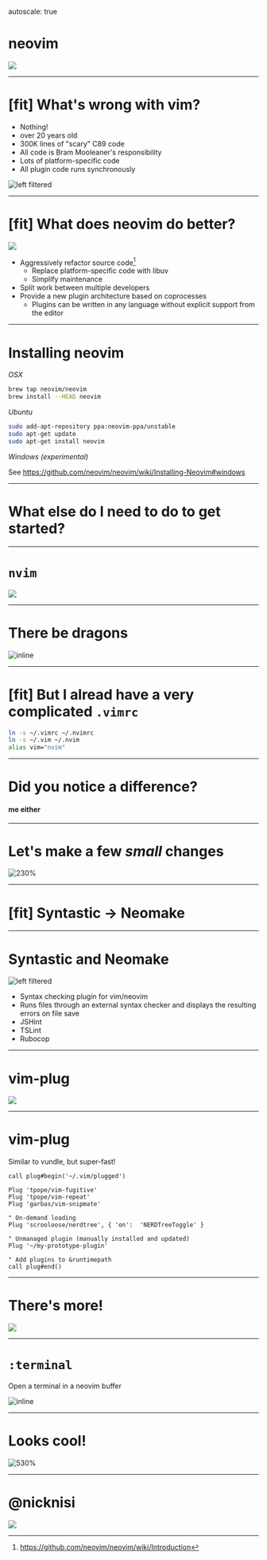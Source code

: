 autoscale: true

# neovim

![](http://www.officialpsds.com/images/thumbs/The-Matrix-Neo-psd31090.png)

---

# [fit] What's wrong with vim?

* Nothing!
* over 20 years old
* 300K lines of "scary" C89 code
* All code is Bram Mooleaner's responsibility
* Lots of platform-specific code
* All plugin code runs synchronously

![left filtered](https://irishyouthphilosophy.files.wordpress.com/2012/08/morpheus-pill.png)

---

# [fit] What does neovim do better?

![](http://justinwise.net/wp-content/uploads/2012/10/neo-matrix-there-is-no-spoon-555x306.png)

* Aggressively refactor source code[^1]
	* Replace platform-specific code with libuv
	* Simplify maintenance
* Split work between multiple developers
* Provide a new plugin architecture based on coprocesses
	* Plugins can be written in any language without explicit support from the editor

[^1]: https://github.com/neovim/neovim/wiki/Introduction

---

# Installing neovim

*OSX*

```bash
brew tap neovim/neovim
brew install --HEAD neovim
```

*Ubuntu*

```bash
sudo add-apt-repository ppa:neovim-ppa/unstable
sudo apt-get update
sudo apt-get install neovim
```

*Windows (experimental)*

See https://github.com/neovim/neovim/wiki/Installing-Neovim#windows

---

# What else do I need to do to get started?

---

# `nvim`

![](http://img02.deviantart.net/1894/i/2006/033/2/c/matrix_code_by_phi_au.jpg)

---

# There be dragons

![inline](https://d1zjcuqflbd5k.cloudfront.net/files/acc_154831/19PMI?response-content-disposition=inline;%20filename=Screen%20Shot%202015-10-08%20at%2017.34.41.png&Expires=1444343991&Signature=EyFRo7n7bhevfouTPGlxrqZei7oRIRzkua9mKLFNY0hOU~gcyIuJZSG33CIk6dFG2COBdqLS3a8vyklcVUYP2xGle9ackiMYwVIQ8rHt-c4r0d6qnWvG0dXjz0GV6w7OSjNEEr5UURjPOYLY34XpDNBqFpBLqPO~quik4fE~BYs_&Key-Pair-Id=APKAJTEIOJM3LSMN33SA)

---

# [fit] But I alread have a very complicated `.vimrc`

```bash
ln -s ~/.vimrc ~/.nvimrc
ln -s ~/.vim ~/.nvim
alias vim="nvim"
```

---

# Did you notice a difference?
#### me either

---

# Let's make a few _small_ changes
![230%](http://vignette4.wikia.nocookie.net/matrix/images/f/fb/Architect.png)

---

# [fit] Syntastic -> Neomake

---

# Syntastic and Neomake

![left filtered](http://www.eds-online.net/designs/matrix/images/twins.png)

* Syntax checking plugin for vim/neovim
* Runs files through an external syntax checker and displays the resulting errors on file save
* JSHint
* TSLint
* Rubocop

---

# vim-plug

![](http://cdn3.politicaloutcast.com/wp-content/uploads/2014/10/matrix-baby.jpg)

--- 

# vim-plug

Similar to vundle, but super-fast!

```vim
call plug#begin('~/.vim/plugged')

Plug 'tpope/vim-fugitive'
Plug 'tpope/vim-repeat'
Plug 'garbas/vim-snipmate'

" On-demand loading
Plug 'scrooloose/nerdtree', { 'on':  'NERDTreeToggle' }

" Unmanaged plugin (manually installed and updated)
Plug '~/my-prototype-plugin'

" Add plugins to &runtimepath
call plug#end()
```

---

# There's more!

![](http://digital-art-gallery.com/oid/29/1023x553_6604_APU_Matrix_3d_mech_sci_fi_robot_picture_image_digital_art.jpg)

---

# `:terminal`

Open a terminal in a neovim buffer

![inline](https://d1zjcuqflbd5k.cloudfront.net/files/acc_154831/1eVOB?response-content-disposition=inline;%20filename=Screen%20Shot%202015-10-08%20at%205.28.16%20PM.png&Expires=1444343618&Signature=dzym70KRYifBoeg4XLuksBo6gB-ZuDQs0R08moogPFHj8KUBI25IjTXMZyAleB9nS3-ATZjv~mj3tsKBvi5ceYIYuErEuVXIYzy~d4~KRlOmz5QH49ABX5IjfFah46durLv6JDJ~A1QyN~y1ADpOibK4Bn0w1Zn6B1VEj12Msdo_&Key-Pair-Id=APKAJTEIOJM3LSMN33SA)

---

# Looks cool!

![530%](http://geekychristian.com/wp-content/uploads/2013/12/Neo-thumb-pete-A.jpg)

---

# @nicknisi

![](http://nicknisi.com/images/beef_nick.png)

